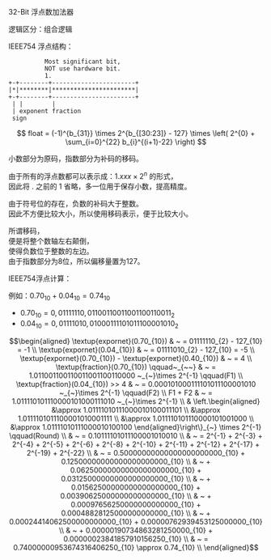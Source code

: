32-Bit 浮点数加法器

逻辑区分：组合逻辑

IEEE754 浮点结构：

              Most significant bit,     
              NOT use hardware bit.     
              1.                         
    +-+--------+-----------------------+ 
    |*|********|***********************| 
    +-+--------+-----------------------+ 
     | |        |                        
     | exponent fraction                 
     sign                                

$$
float = (-1)^{b_{31}} \times 2^{b_{[30:23]} - 127} \times \left( 2^{0} + \sum_{i=0}^{22} b_{i}^{(i+1)-22} \right)
$$

小数部分为原码，指数部分为补码的移码。

由于所有的浮点数都可以表示成：$`1.xxx \times 2^{n}`$ 的形式， \
因此将 $`.`$ 之前的 $`1`$ 省略，多一位用于保存小数，提高精度。

由于符号位的存在，负数的补码大于整数。 \
因此不方便比较大小，所以使用移码表示，便于比较大小。

所谓移码， \
便是将整个数轴左右颠倒， \
使得负数位于整数的左边。 \
由于指数部分为8位，所以偏移量置为127。

IEEE754浮点计算：

例如：$`0.70_{10} + 0.04_{10} = 0.74_{10}`$
- $`0.70_{10} = 0,01111110,01100110011001100110011_{2}`$
- $`0.04_{10} = 0,01111010,01000111101011100001010_{2}`$ 

```math
\begin{aligned}
                                    \textup{expornet}(0.70_{10}) & ~ = 01111110_{2} - 127_{10} = -1 \\
                                    \textup{expornet}(0.04_{10}) & ~ = 01111010_{2} - 127_{10} = -5 \\
     \textup{expornet}(0.70_{10}) - \textup{expornet}(0.40_{10}) & ~ = 4 \\
                       \textup{fraction}(0.70_{10}) \qquad~_{~~} & ~ = 1.011001100110011001100110000 ~_{~}\times 2^{-1} \qquad(F1) \\
                       \textup{fraction}(0.04_{10}) >> 4         & ~ = 0.000101000111101011100001010 ~_{~}\times 2^{-1} \qquad(F2) \\
                                                         F1 + F2 & ~ = 1.011110101110000101000111010 ~_{~}\times 2^{-1} \\
                                                                 & \left.\begin{aligned}
                                                                        &\approx 1.01111010111000010100011101 \\
                                                                        &\approx 1.0111101011100001010001111  \\
                                                                        &\approx 1.011110101110000101001000   \\
                                                                        &\approx 1.01111010111000010100100    
                                                                    \end{aligned}\right\}_{~} \times 2^{-1} \qquad(Round) \\
                                                                 & ~ = 0.10111101011100001010010 \\
                                                                 & ~ = 2^{-1} + 2^{-3} + 2^{-4} + 2^{-5} + 2^{-6} + 2^{-8} + 2^{-10} + 2^{-11} + 2^{-12} + 2^{-17} + 2^{-19} + 2^{-22} \\
                                                                 & ~ = 0.50000000000000000000000_{10} + 0.12500000000000000000000_{10} \\
                                                                 & ~ + 0.06250000000000000000000_{10} + 0.03125000000000000000000_{10} \\
                                                                 & ~ + 0.01562500000000000000000_{10} + 0.00390625000000000000000_{10} \\
                                                                 & ~ + 0.00097656250000000000000_{10} + 0.00048828125000000000000_{10} \\
                                                                 & ~ + 0.00024414062500000000000_{10} + 0.00000762939453125000000_{10} \\
                                                                 & ~ + 0.00000190734863281250000_{10} + 0.00000023841857910156250_{10} \\
                                                                 & ~ = 0.74000000953674316406250_{10} \approx 0.74_{10} \\
\end{aligned}
```
